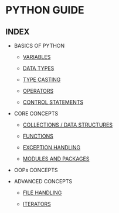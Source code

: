 # PYTHON GUIDE

## INDEX

- BASICS OF PYTHON

  - [VARIABLES](basics/variables.md)

  - [DATA TYPES](basics/data-types.md)

  - [TYPE CASTING](basics/type-casting.md)

  - [OPERATORS](basics/operators.md)

  - [CONTROL STATEMENTS](basics/control-statements.md)

- CORE CONCEPTS

  - [COLLECTIONS / DATA STRUCTURES](core/collections.md)

  - [FUNCTIONS](core/functions.md)

  - [EXCEPTION HANDLING](core/exception-handling.md)

  - [MODULES AND PACKAGES](core/modules-packages.md)

- OOPs CONCEPTS

- ADVANCED CONCEPTS

  - [FILE HANDLING](advancedConcepts/file-handling.md)

  - [ITERATORS](advancedConcepts/iterators.md)
